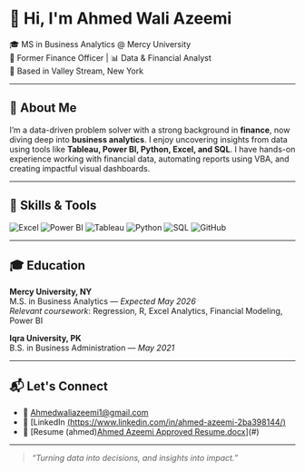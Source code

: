 # 👋 Hi, I'm Ahmed Wali Azeemi

🎓 MS in Business Analytics @ Mercy University  
💼 Former Finance Officer | 📊 Data & Financial Analyst  
📍 Based in Valley Stream, New York

---

## 📌 About Me

I’m a data-driven problem solver with a strong background in **finance**, now diving deep into **business analytics**. I enjoy uncovering insights from data using tools like **Tableau, Power BI, Python, Excel, and SQL**. I have hands-on experience working with financial data, automating reports using VBA, and creating impactful visual dashboards.

---

## 🚀 Skills & Tools

![Excel](https://img.shields.io/badge/Excel-217346?style=for-the-badge&logo=microsoft-excel&logoColor=white)
![Power BI](https://img.shields.io/badge/Power%20BI-F2C811?style=for-the-badge&logo=powerbi&logoColor=black)
![Tableau](https://img.shields.io/badge/Tableau-E97627?style=for-the-badge&logo=tableau&logoColor=white)
![Python](https://img.shields.io/badge/Python-3776AB?style=for-the-badge&logo=python&logoColor=white)
![SQL](https://img.shields.io/badge/SQL-4479A1?style=for-the-badge&logo=mysql&logoColor=white)
![GitHub](https://img.shields.io/badge/GitHub-181717?style=for-the-badge&logo=github&logoColor=white)

---


## 🎓 Education

**Mercy University, NY**  
M.S. in Business Analytics — *Expected May 2026*  
*Relevant coursework*: Regression, R, Excel Analytics, Financial Modeling, Power BI

**Iqra University, PK**  
B.S. in Business Administration — *May 2021*

---

## 📬 Let's Connect

- 💌 [Ahmedwaliazeemi1@gmail.com](mailto:Ahmedwaliazeemi1@gmail.com)  
- 💼 [LinkedIn [(https://www.linkedin.com/in/ahmed-azeemi-2ba398144/)](#)  
- 📁 [Resume (ahmed)[Ahmed Azeemi Approved Resume.docx](https://github.com/user-attachments/files/21582939/Ahmed.Azeemi.Approved.Resume.docx)](#)


---

> *“Turning data into decisions, and insights into impact.”*

